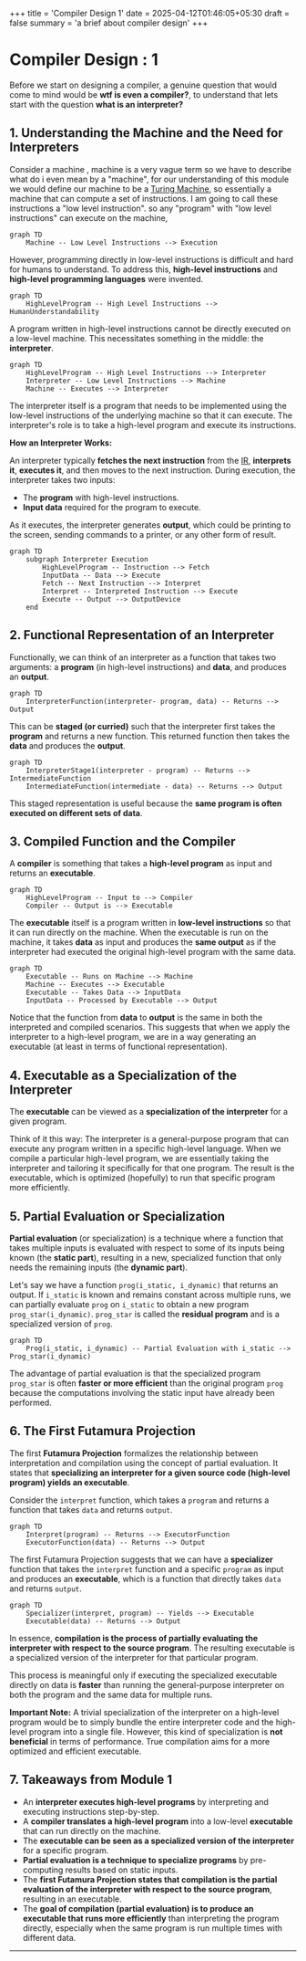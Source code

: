 +++
title = 'Compiler Design 1'
date = 2025-04-12T01:46:05+05:30
draft = false
summary = 'a brief about compiler design'
+++

# Compiler Design : 1 

Before we start on designing a compiler, a genuine question that would come to mind would be **wtf is even a compiler?**, to understand that lets start with the question **what is an interpreter?**

## 1. Understanding the Machine and the Need for Interpreters

Consider a machine , machine is a very vague term so we have to describe what do i even mean by a "machine", for our understanding of this module we would define our machine to be a [Turing Machine](https://en.wikipedia.org/wiki/Turing_machine#Overview), so essentially a machine that can compute a set of instructions. I am going to call these instructions a "low level instruction". so any "program" with "low level instructions" can execute on the machine,

```mermaid
graph TD
    Machine -- Low Level Instructions --> Execution
```

However, programming directly in low-level instructions is difficult and hard for humans to understand. To address this, **high-level instructions** and **high-level programming languages** were invented.

```mermaid
graph TD
    HighLevelProgram -- High Level Instructions --> HumanUnderstandability
```

A program written in high-level instructions cannot be directly executed on a low-level machine. This necessitates something in the middle: the **interpreter**.

```mermaid
graph TD
    HighLevelProgram -- High Level Instructions --> Interpreter
    Interpreter -- Low Level Instructions --> Machine
    Machine -- Executes --> Interpreter
```

The interpreter itself is a program that needs to be implemented using the low-level instructions of the underlying machine so that it can execute. The interpreter's role is to take a high-level program and execute its instructions.

**How an Interpreter Works:**

An interpreter typically **fetches the next instruction** from the [IR](https://en.wikipedia.org/wiki/Intermediate_representation), **interprets it**, **executes it**, and then moves to the next instruction. During execution, the interpreter takes two inputs:
*   The **program** with high-level instructions.
*   **Input data** required for the program to execute.

As it executes, the interpreter generates **output**, which could be printing to the screen, sending commands to a printer, or any other form of result.

```mermaid
graph TD
    subgraph Interpreter Execution
        HighLevelProgram -- Instruction --> Fetch
        InputData -- Data --> Execute
        Fetch -- Next Instruction --> Interpret
        Interpret -- Interpreted Instruction --> Execute
        Execute -- Output --> OutputDevice
    end
```

## 2. Functional Representation of an Interpreter

Functionally, we can think of an interpreter as a function that takes two arguments: a **program** (in high-level instructions) and **data**, and produces an **output**.

```mermaid
graph TD
    InterpreterFunction(interpreter- program, data) -- Returns --> Output
```

This can be **staged (or curried)** such that the interpreter first takes the **program** and returns a new function. This returned function then takes the **data** and produces the **output**.

```mermaid
graph TD
    InterpreterStage1(interpreter - program) -- Returns --> IntermediateFunction
    IntermediateFunction(intermediate - data) -- Returns --> Output
```

This staged representation is useful because the **same program is often executed on different sets of data**.

## 3. Compiled Function and the Compiler

A **compiler** is something that takes a **high-level program** as input and returns an **executable**.

```mermaid
graph TD
    HighLevelProgram -- Input to --> Compiler
    Compiler -- Output is --> Executable
```

The **executable** itself is a program written in **low-level instructions** so that it can run directly on the machine. When the executable is run on the machine, it takes **data** as input and produces the **same output** as if the interpreter had executed the original high-level program with the same data.

```mermaid
graph TD
    Executable -- Runs on Machine --> Machine
    Machine -- Executes --> Executable
    Executable -- Takes Data --> InputData
    InputData -- Processed by Executable --> Output
```

Notice that the function from **data** to **output** is the same in both the interpreted and compiled scenarios. This suggests that when we apply the interpreter to a high-level program, we are in a way generating an executable (at least in terms of functional representation).

## 4. Executable as a Specialization of the Interpreter

The **executable** can be viewed as a **specialization of the interpreter** for a given program.

Think of it this way: The interpreter is a general-purpose program that can execute any program written in a specific high-level language. When we compile a particular high-level program, we are essentially taking the interpreter and tailoring it specifically for that one program. The result is the executable, which is optimized (hopefully) to run that specific program more efficiently.

## 5. Partial Evaluation or Specialization

**Partial evaluation** (or specialization) is a technique where a function that takes multiple inputs is evaluated with respect to some of its inputs being known (the **static part**), resulting in a new, specialized function that only needs the remaining inputs (the **dynamic part**).

Let's say we have a function `prog(i_static, i_dynamic)` that returns an output. If `i_static` is known and remains constant across multiple runs, we can partially evaluate `prog` on `i_static` to obtain a new program `prog_star(i_dynamic)`. `prog_star` is called the **residual program** and is a specialized version of `prog`.

```mermaid
graph TD
    Prog(i_static, i_dynamic) -- Partial Evaluation with i_static --> Prog_star(i_dynamic)
```

The advantage of partial evaluation is that the specialized program `prog_star` is often **faster or more efficient** than the original program `prog` because the computations involving the static input have already been performed.

## 6. The First Futamura Projection

The first **Futamura Projection** formalizes the relationship between interpretation and compilation using the concept of partial evaluation. It states that **specializing an interpreter for a given source code (high-level program) yields an executable**.

Consider the `interpret` function, which takes a `program` and returns a function that takes `data` and returns `output`.

```mermaid
graph TD
    Interpret(program) -- Returns --> ExecutorFunction
    ExecutorFunction(data) -- Returns --> Output
```

The first Futamura Projection suggests that we can have a **specializer** function that takes the `interpret` function and a specific `program` as input and produces an **executable**, which is a function that directly takes `data` and returns `output`.

```mermaid
graph TD
    Specializer(interpret, program) -- Yields --> Executable
    Executable(data) -- Returns --> Output
```

In essence, **compilation is the process of partially evaluating the interpreter with respect to the source program**. The resulting executable is a specialized version of the interpreter for that particular program.

This process is meaningful only if executing the specialized executable directly on data is **faster** than running the general-purpose interpreter on both the program and the same data for multiple runs.

**Important Note:** A trivial specialization of the interpreter on a high-level program would be to simply bundle the entire interpreter code and the high-level program into a single file. However, this kind of specialization is **not beneficial** in terms of performance. True compilation aims for a more optimized and efficient executable.

## 7. Takeaways from Module 1

*   An **interpreter executes high-level programs** by interpreting and executing instructions step-by-step.
*   A **compiler translates a high-level program** into a low-level **executable** that can run directly on the machine.
*   The **executable can be seen as a specialized version of the interpreter** for a specific program.
*   **Partial evaluation is a technique to specialize programs** by pre-computing results based on static inputs.
*   The **first Futamura Projection states that compilation is the partial evaluation of the interpreter with respect to the source program**, resulting in an executable.
*   The **goal of compilation (partial evaluation) is to produce an executable that runs more efficiently** than interpreting the program directly, especially when the same program is run multiple times with different data.

***